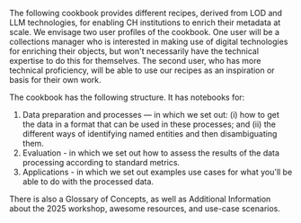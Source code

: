 The following cookbook provides different recipes, derived from LOD and LLM technologies, for enabling CH institutions to enrich their metadata at scale. We envisage two user profiles of the cookbook. One user will be a collections manager who is interested in making use of digital technologies for enriching their objects, but won't necessarily have the technical expertise to do this for themselves. The second user, who has more technical proficiency, will be able to use our recipes as an inspiration or basis for their own work.

The cookbook has the following structure. It has notebooks for:
1. Data preparation and processes — in which we set out: (i) how to get the data in a format that can be used in these processes; and (ii) the different ways of identifying named entities and then disambiguating them.
2. Evaluation - in which we set out how to assess the results of the data processing according to standard metrics.
3. Applications - in which we set out examples use cases for what you'll be able to do with the processed data.

There is also a Glossary of Concepts, as well as Additional Information about the 2025 workshop, awesome resources, and use-case scenarios.

